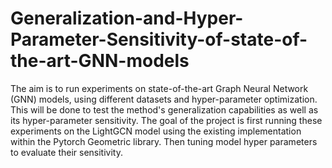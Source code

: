# Generalization-and-Hyper-Parameter-Sensitivity-of-state-of-the-art-GNN-models
The aim is to run experiments on state-of-the-art Graph Neural Network (GNN) models, using different datasets and hyper-parameter optimization. This will be done to test the method's generalization capabilities as well as its hyper-parameter sensitivity. The goal of the project is first running these experiments on the LightGCN model using the existing implementation within the Pytorch Geometric library. Then tuning model hyper parameters to evaluate their sensitivity.
